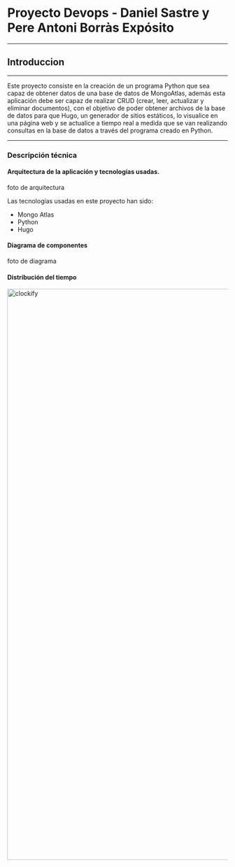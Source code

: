 # Proyecto Devops - Daniel Sastre y Pere Antoni Borràs Expósito
---
## Introduccion
---

Este proyecto consiste en la creación de un programa Python que sea capaz de obtener datos de una base de datos de MongoAtlas, además esta aplicación debe ser capaz de realizar CRUD (crear, leer, actualizar y eliminar documentos), con el objetivo de poder obtener archivos de la base de datos para que Hugo, un generador de sitios estáticos, lo visualice en una página web y se actualice a tiempo real a medida que se van realizando consultas en la base de datos a través del programa creado en Python.

---

### Descripción técnica

#### Arquitectura de la aplicación y tecnologías usadas.

foto de arquitectura

Las tecnologías usadas en este proyecto han sido:

- Mongo Atlas
- Python
- Hugo

#### Diagrama de componentes

foto de diagrama

#### Distribución del tiempo 

<img width="1304" alt="clockify" src="https://user-images.githubusercontent.com/91556382/145798715-9b447694-ef98-4c14-b273-646523b8d808.png">
